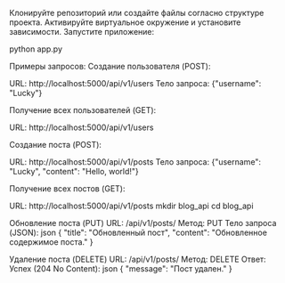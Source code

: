 Клонируйте репозиторий или создайте файлы согласно структуре проекта. Активируйте виртуальное окружение и установите зависимости. Запустите приложение:

python app.py

Примеры запросов: Создание пользователя (POST):

URL: http://localhost:5000/api/v1/users Тело запроса: {"username": "Lucky"}

Получение всех пользователей (GET):

URL: http://localhost:5000/api/v1/users

Создание поста (POST):

URL: http://localhost:5000/api/v1/posts Тело запроса: {"username": "Lucky", "content": "Hello, world!"}

Получение всех постов (GET):

URL: http://localhost:5000/api/v1/posts mkdir blog_api cd blog_api

Обновление поста (PUT)
URL: /api/v1/posts/<id>
Метод: PUT
Тело запроса (JSON):
json
{
     "title": "Обновленный пост",
     "content": "Обновленное содержимое поста."
}

 Удаление поста (DELETE)
URL: /api/v1/posts/<id>
Метод: DELETE
Ответ:
Успех (204 No Content):
json
{
     "message": "Пост удален."
}